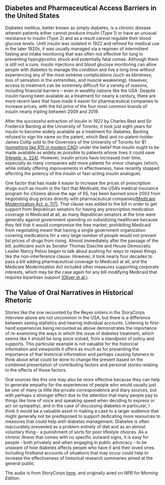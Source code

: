## Diabetes and Pharmaceutical Access Barriers in the United States

Diabetes mellitus, better known as simply diabetes, is a chronic disease wherein patients either cannot produce insulin (Type 1) or have an unusual resistance to insulin (Type 2) and as a result cannot regulate their blood glucose levels. Until insulin was isolated in 1922 and refined for medical use in the later 1920s, it was usually managed via a regimen of intermittent fasting and intake monitoring that was often not effective for long in preventing hypoglycemic shock and potentially fatal comas. Although there is still not a cure, insulin injections and blood glucose monitoring can allow people with diabetes to manage the condition and live a long time without experiencing any of the most extreme complications (such as blindness, loss of sensation in the extremities, and muscle weakening). However, access to treatment can be extremely difficult for a variety of reasons, including financial barriers – even in wealthy nations like the USA. Despite insulin having been available as a treatment for nearly a century, there are more recent laws that have made it easier for pharmaceutical companies to increase prices, with the list price of the four most common brands of insulin nearly tripling between 2009 and 2019.

After the successful extraction of insulin in 1922 by Charles Best and Sir Frederick Banting at the University of Toronto, it took just eight years for insulin to become widely available as a treatment for diabetes. Banting refused to sign his name on the patent, which Best and co-patent-holder James Collip sold to the Governors of the University of Toronto for $1 ([something like $15 in modern CAD](https://www.in2013dollars.com/canada/inflation/1923?amount=1)) under the belief that insulin ought to be made available as widely as possible to patients whose lives it could save [(Hegele, p. 324)](https://www.thelancet.com/journals/landia/article/PIIS2213-8587(17)30115-8/fulltext). However, insulin prices have increased over time, especially as many companies add more patents for minor changes (which, while initially offering improvements in effectiveness, have recently stopped affecting the potency of the insulin or fast-acting insulin analogue).

One factor that has made it easier to increase the prices of prescription drugs such as insulin is the fact that Medicaid, the USA’s medical insurance program for citizens above the age of 65, has been banned since 2003 from negotiating drug prices directly with pharmaceutical companies[(Medicare Modernization Act, p. 117)](https://www.govinfo.gov/content/pkg/PLAW-108publ173/html/PLAW-108publ173.htm). That clause was added to the bill in order to get support from Republican senators for having any prescription medication coverage in Medicaid at all, as many Republican senators at the time were generally against government spending on subsidizing healthcare because they felt that it would compromise the free market; prohibiting Medicaid from negotiating meant that having a single government organization covering medications for a very large number of people would not prevent list prices of drugs from rising. Almost immediately after the passage of the bill, politicians such as Senator Thomas Daschle and House Democratic Leader Nancy Pelosi began to talk about pushing for ways to repeal things like the non-interference clause. However, it took nearly four decades to pass a bill adding pharmaceutical coverage to Medicaid at all, and the Medicare Modernization Act included other measures supporting corporate interests, which may be the case again for any bill modifying Medicaid that requires bipartisan support [(Oliver et al.)](https://www.ncbi.nlm.nih.gov/pmc/articles/PMC2690175/).

## The Value of Oral Narratives in Historical Rhetoric

Stories like the one recounted by the Reyes sisters in the StoryCorps interview above are not uncommon in the USA, but there is a difference between seeing statistics and hearing individual accounts. Listening to first-hand experiences being recounted as above demonstrates the importance of re-examining the ways in which the issue of diabetes treatment, which seems like it should be long since solved, from a standpoint of policy and supports. This particular example is not valuable for the historical information and viewpoints it offers as much as for presenting the importance of that historical information and perhaps causing listeners to think about what could be done to change the present based on the combined presentation of contributing factors and personal stories relating to the effects of those factors.

Oral sources like this one may also be more effective because they can help to generate empathy for the experiences of people who would usually just be one of many (a little like private correspondence and diary sources, but with perhaps a stronger effect due to the attention that many people pay to things like tone of voice and speaking speed when deciding to express or act on sympathy), and in the case of discussing diabetes in particular, I think it would be a valuable asset in making a case to a larger audience that might generally not be predisposed to support dedicating more resources to measures that could help with diabetes management. Diabetes is often inaccurately presented as a problem entirely of diet and as an almost voluntary thing - a punishment of sorts for poor lifestyle choices. As a chronic illness that comes with no specific outward signs, it is easy for people - both privately and when engaging in public advocacy - to be unaware of how diabetes affects people who have it and their loved ones. Including firsthand accounts of situations that may occur could help to increase the effectiveness of historical research summaries aimed at the general public.

The audio is from StoryCorps [here](https://storycorps.org/stories/for-a-fathers-last-meal-the-main-ingredient-is-love/), and originally aired on NPR for <em>Morning Edition</em>.
